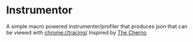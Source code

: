 # Instrumentor

A simple macro powered instrumenter/profiler that produces json that can be viewed with <chrome://tracing/>
Inspired by [The Cherno](https://gist.github.com/TheCherno/31f135eea6ee729ab5f26a6908eb3a5e)
